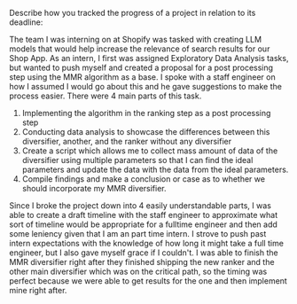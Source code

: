 Describe how you tracked the progress of a project in relation to its deadline:

The team I was interning on at Shopify was tasked with creating LLM models that would help increase the relevance of 
search results for our Shop App. As an intern, I first was assigned Exploratory Data Analysis tasks, but wanted to push 
myself and created a proposal for a post processing step using the MMR algorithm as a base. I spoke with a staff engineer
 on how I assumed I would go about this and he gave suggestions to make the process easier. There were 4 main parts of this task.
  1) Implementing the algorithm in the ranking step as a post processing step 
  2) Conducting data analysis to showcase the differences between this diversifier, another, and the ranker without any diversifier 
  3) Create a script which allows me to collect mass amount of data of the diversifier using multiple parameters so that I can find the ideal parameters and 
  update the data with the data from the ideal parameters. 
  4) Compile findings and make a conclusion or case as to whether we should incorporate my MMR diversifier. 
  
  Since I broke the project down into 4 easily understandable parts, I was able to create a draft timeline with the staff engineer 
  to approximate what sort of timeline would be appropriate for a fulltime engineer and then add some leniency given that I am an part time intern. 
  I strove to push past intern expectations with the knowledge of how long it might take a full time engineer, but I also gave myself grace if I couldn't. 
  I was able to finish the MMR diversifier right after they finished shipping the new ranker and the other main diversifier which was on the critical path, 
  so the timing was perfect because we were able to get results for the one and then implement mine right after. 